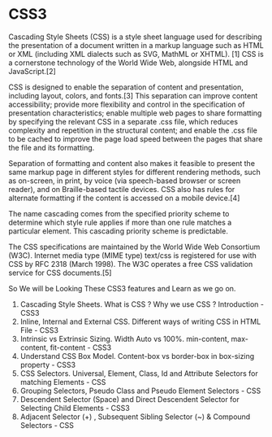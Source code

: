 # CSS3
Cascading Style Sheets (CSS) is a style sheet language used for describing the presentation of a document written in a markup language such as HTML or XML (including XML dialects such as SVG, MathML or XHTML).
[1] CSS is a cornerstone technology of the World Wide Web, alongside HTML and JavaScript.[2]

CSS is designed to enable the separation of content and presentation, including layout, colors, and fonts.[3] This separation can improve content accessibility; provide more flexibility and control in the specification of presentation characteristics; enable multiple web pages to share formatting by specifying the relevant CSS in a separate .css file, which reduces complexity and repetition in the structural content; and enable the .css file to be cached to improve the page load speed between the pages that share the file and its formatting.

Separation of formatting and content also makes it feasible to present the same markup page in different styles for different rendering methods, such as on-screen, in print, by voice (via speech-based browser or screen reader), and on Braille-based tactile devices. CSS also has rules for alternate formatting if the content is accessed on a mobile device.[4]

The name cascading comes from the specified priority scheme to determine which style rule applies if more than one rule matches a particular element. This cascading priority scheme is predictable.

The CSS specifications are maintained by the World Wide Web Consortium (W3C). Internet media type (MIME type) text/css is registered for use with CSS by RFC 2318 (March 1998). The W3C operates a free CSS validation service for CSS documents.[5]

So We will be Looking These CSS3 features and Learn as we go on.
1. Cascading Style Sheets. What is CSS ? Why we use CSS ? Introduction - CSS3
2. Inline, Internal and External CSS. Different ways of writing CSS in HTML File - CSS3
3. Intrinsic vs Extrinsic Sizing. Width Auto vs 100%. min-content, max-content, fit-content - CSS3
4. Understand CSS Box Model. Content-box vs border-box in box-sizing property - CSS3
5. CSS Selectors. Universal, Element, Class, Id and Attribute Selectors for matching Elements - CSS
6. Grouping Selectors, Pseudo Class and Pseudo Element Selectors - CSS
7. Descendent Selector (Space) and Direct Descendent Selector for Selecting Child Elements - CSS3
8. Adjacent Selector (+) , Subsequent Sibling Selector (~) & Compound Selectors - CSS
